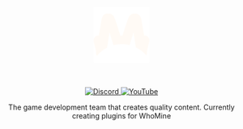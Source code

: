 <br>
<p align="center">
  <img src="https://raw.githubusercontent.com/MinersStudios/.github/main/assets/logos/logo_white.png" alt="MinersStudios">
</p>
<br>

<p align="center">
  <a href="https://whomine.net/discord">
    <img alt="Discord" src="https://img.shields.io/discord/928575868643733535?color=000000&label=WhoMine&logo=Discord&logoColor=FFFFFF&style=for-the-badge">
  </a>
  <a href="https://www.youtube.com/channel/UC0y5PcsYMw-UW5EYsIY2pvA">
    <img alt="YouTube" src="https://img.shields.io/badge/MinersStudios-%23FF0000.svg?style=for-the-badge&logo=YouTube&logoColor=FFFFFF">
  </a>
</p>
<p align="center">
  The game development team that creates quality content. Currently creating plugins for WhoMine
</p>
<br>
